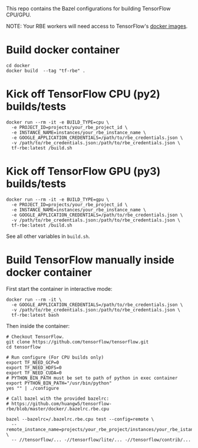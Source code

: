 This repo contains the Bazel configurations for building TensorFlow CPU/GPU.

NOTE: Your RBE workers will need access to TensorFlow's
[docker images](https://github.com/tensorflow/tensorflow/blob/master/third_party/toolchains/BUILD).

# Build docker container

```
cd docker
docker build  --tag "tf-rbe" .
```

# Kick off TensorFlow CPU (py2) builds/tests

```
docker run --rm -it -e BUILD_TYPE=cpu \
  -e PROJECT_ID=projects/your_rbe_project_id \
  -e INSTANCE_NAME=instances/your_rbe_instance_name \
  -e GOOGLE_APPLICATION_CREDENTIALS=/path/to/rbe_credentials.json \
  -v /path/to/rbe_credentials.json:/path/to/rbe_credentials.json \
  tf-rbe:latest /build.sh
```

# Kick off TensorFlow GPU (py3) builds/tests

```
docker run --rm -it -e BUILD_TYPE=gpu \
  -e PROJECT_ID=projects/your_rbe_project_id \
  -e INSTANCE_NAME=instances/your_rbe_instance_name \
  -e GOOGLE_APPLICATION_CREDENTIALS=/path/to/rbe_credentials.json \
  -v /path/to/rbe_credentials.json:/path/to/rbe_credentials.json \
  tf-rbe:latest /build.sh
```

See all other variables in `build.sh`.

# Build TensorFlow manually inside docker container

First start the container in interactive mode:

```
docker run --rm -it \
  -e GOOGLE_APPLICATION_CREDENTIALS=/path/to/rbe_credentials.json \
  -v /path/to/rbe_credentials.json:/path/to/rbe_credentials.json \
  tf-rbe:latest bash
```

Then inside the container:

```
# Checkout TensorFlow.
git clone https://github.com/tensorflow/tensorflow.git
cd tensorflow

# Run configure (For CPU builds only)
export TF_NEED_GCP=0
export TF_NEED_HDFS=0
export TF_NEED_CUDA=0
# PYTHON_BIN_PATH must be set to path of python in exec container
export PYTHON_BIN_PATH="/usr/bin/python"
yes "" | ./configure

# Call bazel with the provided bazelrc:
# https://github.com/huangw5/tensorflow-rbe/blob/master/docker/.bazelrc.rbe.cpu

bazel --bazelrc=/.bazelrc.rbe.cpu test --config=remote \
  --remote_instance_name=projects/your_rbe_project/instances/your_rbe_istance \
  -- //tensorflow/... -//tensorflow/lite/... -//tensorflow/contrib/...
```

